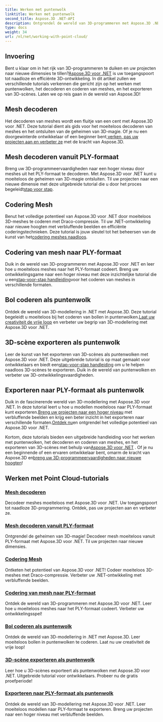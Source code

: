 ```yaml
---
title: Werken met puntenwolk
linktitle: Werken met puntenwolk
second_title: Aspose.3D .NET-API
description: Ontgrendel de wereld van 3D-programmeren met Aspose.3D .NET! Moeiteloos meshes decoderen/coderen, 3D-scènes exporteren en meer. Breng uw projecten naar een hoger niveau met verbluffende beelden.
type: docs
weight: 34
url: /nl/net/working-with-point-cloud/
---
```


## Invoering

 Bent u klaar om in het rijk van 3D-programmeren te duiken en uw projecten naar nieuwe dimensies te tillen?[Aspose.3D voor .NET](#working-with-point-cloud-tutorials) is uw toegangspoort tot naadloze en efficiënte 3D-ontwikkeling. In dit artikel zullen we verschillende tutorials verkennen die gericht zijn op het werken met puntenwolken, het decoderen en coderen van meshes, en het exporteren van 3D-scènes. Laten we op reis gaan in de wereld van Aspose.3D!

## Mesh decoderen

 Het decoderen van meshes wordt een fluitje van een cent met Aspose.3D voor .NET. Deze tutorial dient als gids voor het moeiteloos decoderen van meshes en het ontsluiten van de geheimen van 3D-magie. Of je nu een doorgewinterde ontwikkelaar of een beginner bent,[verken, pas uw projecten aan en verbeter ze](./decode-mesh/) met de kracht van Aspose.3D.

## Mesh decoderen vanuit PLY-formaat

 Breng uw 3D-programmeervaardigheden naar een hoger niveau door meshes uit het PLY-formaat te decoderen. Met Aspose.3D voor .NET kunt u moeiteloos de geheimen van 3D-magie ontsluiten. Til uw projecten naar een nieuwe dimensie met deze uitgebreide tutorial die u door het proces begeleidt[stap voor stap](./decode-mesh-ply-format/).

## Codering Mesh

 Benut het volledige potentieel van Aspose.3D voor .NET door moeiteloos 3D-meshes te coderen met Draco-compressie. Til uw .NET-ontwikkeling naar nieuwe hoogten met verbluffende beelden en efficiënte coderingstechnieken. Deze tutorial is jouw sleutel tot het beheersen van de kunst van het[codering meshes naadloos](./encode-mesh/).

## Codering van mesh naar PLY-formaat

 Duik in de wereld van 3D-programmeren met Aspose.3D voor .NET en leer hoe u moeiteloos meshes naar het PLY-formaat codeert. Breng uw ontwikkelingsgame naar een hoger niveau met deze inzichtelijke tutorial die u een[stap-voor-stap handleiding](./encode-mesh-ply-format/)voor het coderen van meshes in verschillende formaten.

## Bol coderen als puntenwolk

 Ontdek de wereld van 3D-modellering in .NET met Aspose.3D. Deze tutorial begeleidt u moeiteloos bij het coderen van bollen in puntenwolken.[Laat uw creativiteit de vrije loop](./encode-sphere-as-point-cloud/) en verbeter uw begrip van 3D-modellering met Aspose.3D voor .NET.

## 3D-scène exporteren als puntenwolk

 Leer de kunst van het exporteren van 3D-scènes als puntenwolken met Aspose.3D voor .NET. Deze uitgebreide tutorial is op maat gemaakt voor ontwikkelaars en biedt een[stap-voor-stap handleiding](./export-3d-scene-point-cloud/) om u te helpen naadloos 3D-scènes te exporteren. Duik in de wereld van puntenwolken en verbeter uw 3D-ontwikkelingsvaardigheden.

## Exporteren naar PLY-formaat als puntenwolk

 Duik in de fascinerende wereld van 3D-modellering met Aspose.3D voor .NET. In deze tutorial leert u hoe u modellen moeiteloos naar PLY-formaat kunt exporteren.[Breng uw projecten naar een hoger niveau](./export-to-ply-point-cloud/) met verbluffende beelden en krijg een beter inzicht in het exporteren naar verschillende formaten.[Ontdek nu](./export-to-ply-point-cloud/)en ontgrendel het volledige potentieel van Aspose.3D voor .NET.

 Kortom, deze tutorials bieden een uitgebreide handleiding voor het werken met puntenwolken, het decoderen en coderen van meshes, en het exporteren van 3D-scènes met behulp van[Aspose.3D voor .NET](#working-with-point-cloud-tutorials) . Of je nu een beginnende of een ervaren ontwikkelaar bent, omarm de kracht van Aspose.3D en[breng uw 3D-programmeervaardigheden naar nieuwe hoogten](#working-with-point-cloud-tutorials)!
## Werken met Point Cloud-tutorials
### [Mesh decoderen](./decode-mesh/)
Decodeer meshes moeiteloos met Aspose.3D voor .NET. Uw toegangspoort tot naadloze 3D-programmering. Ontdek, pas uw projecten aan en verbeter ze.
### [Mesh decoderen vanuit PLY-formaat](./decode-mesh-ply-format/)
Ontgrendel de geheimen van 3D-magie! Decodeer mesh moeiteloos vanuit PLY-formaat met Aspose.3D voor .NET. Til uw projecten naar nieuwe dimensies.
### [Codering Mesh](./encode-mesh/)
Ontketen het potentieel van Aspose.3D voor .NET! Codeer moeiteloos 3D-meshes met Draco-compressie. Verbeter uw .NET-ontwikkeling met verbluffende beelden.
### [Codering van mesh naar PLY-formaat](./encode-mesh-ply-format/)
Ontdek de wereld van 3D-programmeren met Aspose.3D voor .NET. Leer hoe u moeiteloos meshes naar het PLY-formaat codeert. Verbeter uw ontwikkelingsspel!
### [Bol coderen als puntenwolk](./encode-sphere-as-point-cloud/)
Ontdek de wereld van 3D-modellering in .NET met Aspose.3D. Leer moeiteloos bollen in puntenwolken te coderen. Laat nu uw creativiteit de vrije loop!
### [3D-scène exporteren als puntenwolk](./export-3d-scene-point-cloud/)
Leer hoe u 3D-scènes exporteert als puntenwolken met Aspose.3D voor .NET. Uitgebreide tutorial voor ontwikkelaars. Probeer nu de gratis proefperiode!
### [Exporteren naar PLY-formaat als puntenwolk](./export-to-ply-point-cloud/)
Ontdek de wereld van 3D-modellering met Aspose.3D voor .NET. Leer moeiteloos modellen naar PLY-formaat te exporteren. Breng uw projecten naar een hoger niveau met verbluffende beelden.